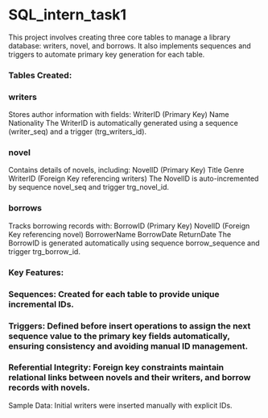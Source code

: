 # SQL_intern_task1
This project involves creating three core tables to manage a library database: writers, novel, and borrows. It also implements sequences and triggers to automate primary key generation for each table.
### Tables Created:
### writers
Stores author information with fields:
WriterID (Primary Key)
Name
Nationality
The WriterID is automatically generated using a sequence (writer_seq) and a trigger (trg_writers_id).
### novel
Contains details of novels, including:
NovelID (Primary Key)
Title
Genre
WriterID (Foreign Key referencing writers)
The NovelID is auto-incremented by sequence novel_seq and trigger trg_novel_id.
### borrows
Tracks borrowing records with:
BorrowID (Primary Key)
NovelID (Foreign Key referencing novel)
BorrowerName
BorrowDate
ReturnDate
The BorrowID is generated automatically using sequence borrow_sequence and trigger trg_borrow_id.
### Key Features:
### Sequences: Created for each table to provide unique incremental IDs.

### Triggers: Defined before insert operations to assign the next sequence value to the primary key fields automatically, ensuring consistency and avoiding manual ID management.
### Referential Integrity: Foreign key constraints maintain relational links between novels and their writers, and borrow records with novels.

Sample Data: Initial writers were inserted manually with explicit IDs.
